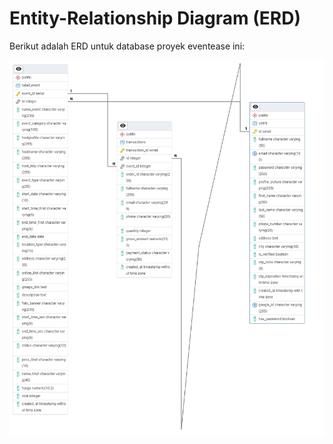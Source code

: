 # Entity-Relationship Diagram (ERD)

Berikut adalah ERD untuk database proyek eventease ini:

![ERD](erd.png)
